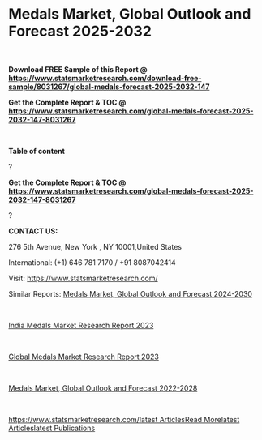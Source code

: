 <h1>Medals Market, Global Outlook and Forecast 2025-2032</h1><br/><p><strong>Download FREE Sample of this Report @ <a href="https://www.statsmarketresearch.com/download-free-sample/8031267/global-medals-forecast-2025-2032-147">https://www.statsmarketresearch.com/download-free-sample/8031267/global-medals-forecast-2025-2032-147</a></strong></p>
 
 
 
 <div><b>Get the Complete Report & TOC @ <a href="https://www.statsmarketresearch.com/global-medals-forecast-2025-2032-147-8031267">https://www.statsmarketresearch.com/global-medals-forecast-2025-2032-147-8031267</a></b></div>
 
 
 
 <p><br />
 
 <b>Table of content</b></p>
 
 
 
 <p>? </p>
 
 
 
 <div><b>Get the Complete Report & TOC @ <a href="https://www.statsmarketresearch.com/global-medals-forecast-2025-2032-147-8031267">https://www.statsmarketresearch.com/global-medals-forecast-2025-2032-147-8031267</a></b></div>
 
 
 
 <p>? </p>
 
 
 
 <p><b>CONTACT US:</b><br />
 
 276 5th Avenue, New York , NY 10001,United States<br />
 
 International: (+1) 646 781 7170 / +91 8087042414<br />
 
 Visit: <a href="https://www.statsmarketresearch.com/">https://www.statsmarketresearch.com/</a><br />
 
 Similar Reports: <a href="https://www.statsmarketresearch.com/global-medals-forecast-2025-2032-147-8031267">Medals Market, Global Outlook and Forecast 2024-2030</a><br />
 
 <br />
 
 <a href="https://www.statsmarketresearch.com/global-medals-forecast-2025-2032-147-8031267">India Medals Market Research Report 2023</a><br />
 
 <br />
 
 <a href="https://www.statsmarketresearch.com/global-medals-forecast-2025-2032-147-8031267">Global Medals Market Research Report 2023</a><br />
 
 <br />
 
 <a href="https://www.statsmarketresearch.com/global-medals-forecast-2025-2032-147-8031267">Medals Market, Global Outlook and Forecast 2022-2028</a><br />
 
 <br />
 
 <a href="https://gyeongbokgung.com">https://www.statsmarketresearch.com/</a><a href="https://hallyeomaritime.com">latest Articles</a><a href="https://jingwansa.com">Read More</a><a href="https://nguoiviet.jp/">latest Articles</a><a href="https://www.intelmarketresearch.com/">latest Publications</a></p>